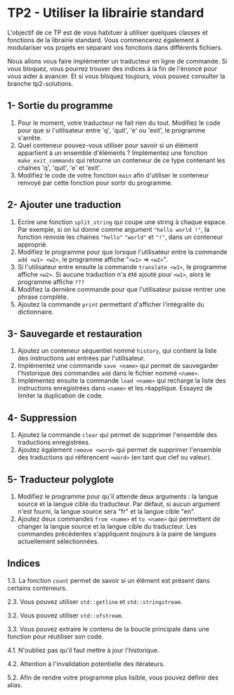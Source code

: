 # TP2 - Utiliser la librairie standard

L'objectif de ce TP est de vous habituer à utiliser quelques classes et fonctions de la librairie standard.
Vous commencerez également à modulariser vos projets en séparant vos fonctions dans différents fichiers.

Nous allons vous faire implémenter un traducteur en ligne de commande.
Si vous bloquez, vous pourrez trouver des indices à la fin de l'énoncé pour vous aider à avancer. 
Et si vous bloquez toujours, vous pouvez consulter la branche tp2-solutions.

## 1- Sortie du programme

1. Pour le moment, votre traducteur ne fait rien du tout. Modifiez le code pour que si l'utilisateur entre 'q', 'quit', 'e' ou 'exit', le programme s'arrête.
2. Quel conteneur pouvez-vous utiliser pour savoir si un élément appartient à un ensemble d'éléments ? Implémentez une fonction `make_exit_commands` qui retourne un conteneur de ce type contenant les chaînes 'q', 'quit', 'e' et 'exit'.
3. Modifiez le code de votre fonction `main` afin d'utiliser le conteneur renvoyé par cette fonction pour sortir du programme.

## 2- Ajouter une traduction

1. Ecrire une fonction `split_string` qui coupe une string à chaque espace. Par exemple, si on lui donne comme argument `"hello world !"`, la fonction renvoie les chaines `"hello"` `"world"` et `"!"`, dans un conteneur approprié.
2. Modifiez le programme pour que lorsque l'utilisateur entre la commande `add <w1> <w2>`, le programme affiche "`<w1>` => `<w2>`".
3. Si l'utilisateur entre ensuite la commande `translate <w1>`, le programme affiche `<w2>`. Si aucune traduction n'a été ajouté pour `<w1>`, alors le programme affiche `???` 
4. Modifiez la dernière commande pour que l'utilisateur puisse rentrer une phrase complète.
5. Ajoutez la commande `print` permettant d'afficher l'intégralité du dictionnaire.

## 3- Sauvegarde et restauration

1. Ajoutez un conteneur séquentiel nommé `history`, qui contient la liste des instructions `add` entrées par l'utilisateur.
2. Implémentez une commande `save <name>` qui permet de sauvegarder l'historique des commandes `add` dans le fichier nommé `<name>`.
3. Implémentez ensuite la commande `load <name>` qui recharge la liste des instructions enregistrées dans `<name>` et les réapplique. Essayez de limiter la duplication de code.

## 4- Suppression

1. Ajoutez la commande `clear` qui permet de supprimer l'ensemble des traductions enregistrées.
2. Ajoutez également `remove <word>` qui permet de supprimer l'ensemble des traductions qui référencent `<word>` (en tant que clef ou valeur).

## 5- Traducteur polyglote

1. Modifiez le programme pour qu'il attende deux arguments : la langue source et la langue cible du traducteur. Par défaut, si aucun argument n'est fourni, la langue source sera "fr" et la langue cible "en". 
2. Ajoutez deux commandes `from <name>` et `to <name>` qui permettent de changer la langue source et la langue cible du traducteur. Les commandes précédentes s'appliquent toujours à la paire de langues actuellement sélectionnées.

## Indices

1.3. La fonction `count` permet de savoir si un élément est présent dans certains conteneurs.

2.3. Vous pouvez utiliser `std::getline` et `std::stringstream`.

3.2. Vous pouvez utiliser `std::ofstream`.

3.3. Vous pouvez extraire le contenu de la boucle principale dans une fonction pour réutiliser son code.

4.1. N'oubliez pas qu'il faut mettre à jour l'historique.

4.2. Attention à l'invalidation potentielle des itérateurs.

5.2. Afin de rendre votre programme plus lisible, vous pouvez définir des alias.
